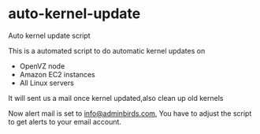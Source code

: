 # auto-kernel-update

Auto kernel update script

This is a automated script to do automatic kernel updates on 

- OpenVZ node
- Amazon EC2 instances
- All Linux servers

It will sent us a mail once kernel updated,also clean up old kernels

Now alert mail is set to info@adminbirds.com, You have to adjust the script to get alerts to your email account.

